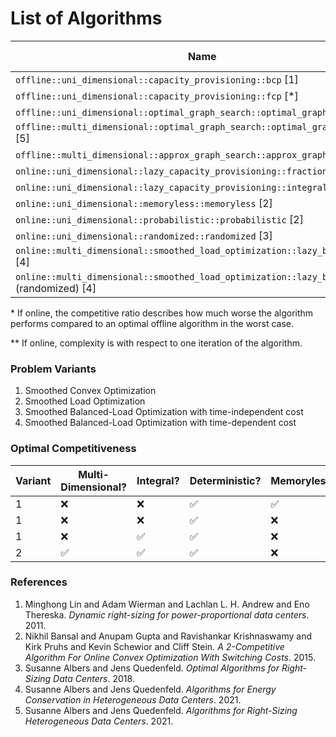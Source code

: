 # List of Algorithms

| Name                                                                                         | Variant | Multi-Dimensional? | Integral? | Online? | Approximation/Competitiveness* | Complexity** |
| -------------------------------------------------------------------------------------------- | ------- | ------------------ | --------- | ------- | ------------------------------ | ------------ |
| `offline::uni_dimensional::capacity_provisioning::bcp` [1]                                   | 1       | ❌                 | ❌        | ❌      | optimal                        |              |
| `offline::uni_dimensional::capacity_provisioning::fcp` [*]                                   | 1       | ❌                 | ❌        | ❌      | optimal                        |              |
| `offline::uni_dimensional::optimal_graph_search::optimal_graph_search` [3]                   | 1       | ❌                 | ✅        | ❌      | optimal                        | O(T log m)   |
| `offline::multi_dimensional::optimal_graph_search::optimal_graph_search` [5]                 | 1       | ✅                 | ✅        | ❌      | optimal                        |              |
| `offline::multi_dimensional::approx_graph_search::approx_graph_search` [5]                   | 1       | ✅                 | ✅        | ❌      | (2𝛾 - 1)-approximation         |              |
| `online::uni_dimensional::lazy_capacity_provisioning::fractional::lcp` [1]                   | 1       | ❌                 | ❌        | ✅      | 3-competitive                  |              |
| `online::uni_dimensional::lazy_capacity_provisioning::integral::lcp` [3]                     | 1       | ❌                 | ✅        | ✅      | 3-competitive                  |              |
| `online::uni_dimensional::memoryless::memoryless` [2]                                        | 1       | ❌                 | ❌        | ✅      | 3-competitive                  |              |
| `online::uni_dimensional::probabilistic::probabilistic` [2]                                  | 1       | ❌                 | ❌        | ✅      | 2-competitive                  |              |
| `online::uni_dimensional::randomized::randomized` [3]                                        | 1       | ❌                 | ✅        | ✅      | 2-competitive                  |              |
| `online::multi_dimensional::smoothed_load_optimization::lazy_budgeting::lb` [4]              | 2       | ✅                 | ✅        | ✅      | 2d-competitive                 |              |
| `online::multi_dimensional::smoothed_load_optimization::lazy_budgeting::lb` (randomized) [4] | 2       | ✅                 | ✅        | ✅      | (e / (e - 1))d-competitive     |              |

\* If online, the competitive ratio describes how much worse the algorithm performs compared to an optimal offline algorithm in the worst case.

\*\* If online, complexity is with respect to one iteration of the algorithm.

### Problem Variants

1. Smoothed Convex Optimization
2. Smoothed Load Optimization
3. Smoothed Balanced-Load Optimization with time-independent cost
4. Smoothed Balanced-Load Optimization with time-dependent cost

### Optimal Competitiveness

| Variant | Multi-Dimensional? | Integral? | Deterministic? | Memoryless? | Optimal Competitiveness |
| ------- | ------------------ | --------- | -------------- | ----------- | ----------------------- |
| 1       | ❌                 | ❌        | ✅             | ✅          | 3-competitive           |
| 1       | ❌                 | ❌        | ✅             | ❌          | 2-competitive           |
| 1       | ❌                 | ✅        | ✅             | ❌          | 3-competitive           |
| 2       | ✅                 | ✅        | ✅             | ❌          | 2d-competitive          |

### References

1. Minghong Lin and Adam Wierman and Lachlan L. H. Andrew and Eno Thereska. _Dynamic right-sizing for power-proportional data centers_. 2011.
2. Nikhil Bansal and Anupam Gupta and Ravishankar Krishnaswamy and Kirk Pruhs and Kevin Schewior and Cliff Stein. _A 2-Competitive Algorithm For Online Convex Optimization With Switching Costs_. 2015.
3. Susanne Albers and Jens Quedenfeld. _Optimal Algorithms for Right-Sizing Data Centers_. 2018.
4. Susanne Albers and Jens Quedenfeld. _Algorithms for Energy Conservation in Heterogeneous Data Centers_. 2021.
5. Susanne Albers and Jens Quedenfeld. _Algorithms for Right-Sizing Heterogeneous Data Centers_. 2021.
